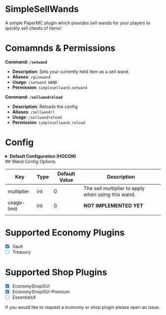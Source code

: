 # SimpleSellWands

A simple PaperMC plugin which provides sell wands for your players to quickly sell chests of items!


# Comamnds & Permissions
**Command: `/setwand`**
- **Description**: Sets your currently held item as a sell wand.
- **Aliases**: `/givewand`
- **Usage**: `/setwand WAND`
- **Permission**: `simplesellwand.setwand`

**Command: `/sellwandreload`**
- **Description**: Reloads the config
- **Aliases**: `/sellwandrl`
- **Usage**: `/sellwandreload`
- **Permission**: `simplesellwand.reload`

# Config
<details>
  <summary><b>Default Configuration (HOCON)</b></summary>
```hocon
# The economy plugin to use. Currently only Vault is supported.
economy-plugin=Vault
messages {
    # The message sent to the player when they try to sell items but none of them are sellable.
    no-items-sold="<red>No items were able to be sold.</red>"
    # The message sent to the player when they sell items. <item_count> is replaced with the amount of items sold, and <sell_price> is replaced with the amount of money they received.
    sold-items="<green>Sold <item_count> items for <yellow>$<sell_price></yellow>!</green>"
}
# The shop plugin to use. Currently only EconomyShopGUI is supported.
shop-plugin=EconomyShopGUI
wands {
    default {
        # The multiplier of the wand. This is used to multiply the sell price of an item.
        multiplier=0
    }
}
```
</details>
## Wand Config Options

| Key         | Type | Default Value | Description                                        |
|-------------|------|---------------|----------------------------------------------------|
| multiplier  | int  | 0             | The sell multiplier to apply when using this wand. |
| usage-limit | int  | 0             | **NOT IMPLEMENTED YET**                            |
|             |      |               |                                                    |


# Supported Economy Plugins
- [x] Vault
- [ ] Treasury

# Supported Shop Plugins
- [x] EconomyShopGUI
- [x] EconomyShopGUI-Premium
- [ ] EssentialsX

If you would like to request a economy or shop plugin please open an issue.
